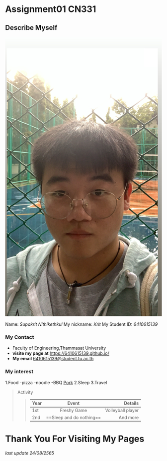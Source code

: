 __Assignment01 CN331__
===================

**Describe Myself**
------------------

![profilePic, The handsome guy](/profilePic.jpg)

Name: *Supakrit Nithikethkul*
My nickname: *Krit*
My Student ID: *6410615139*

### My Contact
- Faculty of Engineering,Thammasat University
- **visite my page at** <https://6410615139.github.io/>
- **My email** 6410615139@student.tu.ac.th

### My interest
1.Food
    -pizza
    -noodle
    -BBQ [Pork](/pigicon.jpg)
2.Sleep
3.Travel

>Activity
>
>>|   Year  |    Event             |    Details    |
>>| :---    |        :----:        |          ---: |
>>| 1st     | Freshy Game          | Volleyball player   |
>>| 2nd     | ==Sleep and do nothing== | And more      |

# Thank You For Visiting My Pages

###### last update 24/08/2565